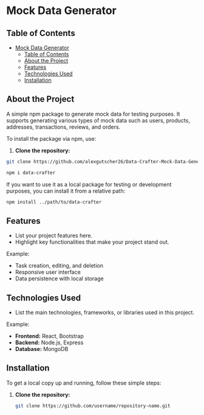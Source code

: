 # Mock Data Generator

## Table of Contents
- [Mock Data Generator](#mock-data-generator)
  - [Table of Contents](#table-of-contents)
  - [About the Project](#about-the-project)
  - [Features](#features)
  - [Technologies Used](#technologies-used)
  - [Installation](#installation)

## About the Project
A simple npm package to generate mock data for testing purposes. It supports generating various types of mock data such as users, products, addresses, transactions, reviews, and orders.

To install the package via npm, use:

1. **Clone the repository:**

```sh
git clone https://github.com/alexgutscher26/Data-Crafter-Mock-Data-Generator
 ```

```sh
npm i data-crafter
```

If you want to use it as a local package for testing or development purposes, you can install it from a relative path:

```sh
npm install ../path/to/data-crafter
```

## Features
- List your project features here.
- Highlight key functionalities that make your project stand out.

Example:
- Task creation, editing, and deletion
- Responsive user interface
- Data persistence with local storage

## Technologies Used
- List the main technologies, frameworks, or libraries used in this project.

Example:
- **Frontend:** React, Bootstrap
- **Backend:** Node.js, Express
- **Database:** MongoDB

## Installation
To get a local copy up and running, follow these simple steps:

1. **Clone the repository:**
   ```sh
   git clone https://github.com/username/repository-name.git
